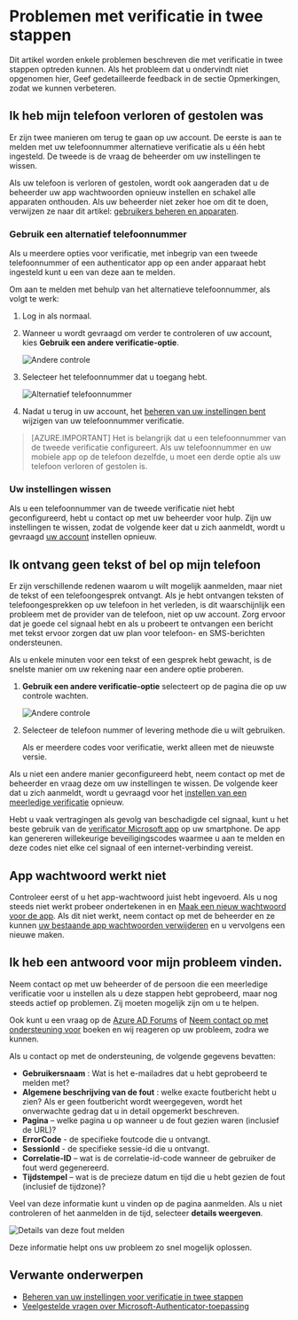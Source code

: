 <properties
    pageTitle="Problemen met verificatie in twee stappen | Microsoft Azure"
    description="Dit document krijgt de gebruiker informatie over wat te doen als ze een probleem optreden met Azure meerledige verificatie uitvoeren."
    services="multi-factor-authentication"
    keywords = "multifactor-verificatie-client verificatieprobleem, correlatie-ID"
    documentationCenter=""
    authors="kgremban"
    manager="femila"
    editor="yossib"/>

<tags
    ms.service="multi-factor-authentication"
    ms.workload="identity"
    ms.tgt_pltfrm="na"
    ms.devlang="na"
    ms.topic="article"
    ms.date="10/10/2016"
    ms.author="kgremban"/>

# <a name="having-trouble-with-two-step-verification"></a>Problemen met verificatie in twee stappen

Dit artikel worden enkele problemen beschreven die met verificatie in twee stappen optreden kunnen. Als het probleem dat u ondervindt niet opgenomen hier, Geef gedetailleerde feedback in de sectie Opmerkingen, zodat we kunnen verbeteren.

## <a name="i-lost-my-phone-or-it-was-stolen"></a>Ik heb mijn telefoon verloren of gestolen was

Er zijn twee manieren om terug te gaan op uw account. De eerste is aan te melden met uw telefoonnummer alternatieve verificatie als u één hebt ingesteld. De tweede is de vraag de beheerder om uw instellingen te wissen.

Als uw telefoon is verloren of gestolen, wordt ook aangeraden dat u de beheerder uw app wachtwoorden opnieuw instellen en schakel alle apparaten onthouden. Als uw beheerder niet zeker hoe om dit te doen, verwijzen ze naar dit artikel: [gebruikers beheren en apparaten](multi-factor-authentication-manage-users-and-devices.md#delete-users-existing-app-passwords).


### <a name="use-an-alternate-phone-number"></a>Gebruik een alternatief telefoonnummer

Als u meerdere opties voor verificatie, met inbegrip van een tweede telefoonnummer of een authenticator app op een ander apparaat hebt ingesteld kunt u een van deze aan te melden.

Om aan te melden met behulp van het alternatieve telefoonnummer, als volgt te werk:

1. Log in als normaal.
2. Wanneer u wordt gevraagd om verder te controleren of uw account, kies **Gebruik een andere verificatie-optie**.

    ![Andere controle](./media/multi-factor-authentication-end-user-manage/differentverification.png)

3. Selecteer het telefoonnummer dat u toegang hebt.

    ![Alternatief telefoonnummer](./media/multi-factor-authentication-end-user-manage/altphone2.png)

4. Nadat u terug in uw account, het [beheren van uw instellingen bent](multi-factor-authentication-end-user-manage-settings.md) wijzigen van uw telefoonnummer verificatie.

>[AZURE.IMPORTANT]
>Het is belangrijk dat u een telefoonnummer van de tweede verificatie configureert. Als uw telefoonnummer en uw mobiele app op de telefoon dezelfde, u moet een derde optie als uw telefoon verloren of gestolen is.

### <a name="clear-your-settings"></a>Uw instellingen wissen

Als u een telefoonnummer van de tweede verificatie niet hebt geconfigureerd, hebt u contact op met uw beheerder voor hulp. Zijn uw instellingen te wissen, zodat de volgende keer dat u zich aanmeldt, wordt u gevraagd [uw account](multi-factor-authentication-end-user-first-time.md) instellen opnieuw.


## <a name="i-am-not-receiving-a-text-or-call-on-my-phone"></a>Ik ontvang geen tekst of bel op mijn telefoon

Er zijn verschillende redenen waarom u wilt mogelijk aanmelden, maar niet de tekst of een telefoongesprek ontvangt. Als je hebt ontvangen teksten of telefoongesprekken op uw telefoon in het verleden, is dit waarschijnlijk een probleem met de provider van de telefoon, niet op uw account. Zorg ervoor dat je goede cel signaal hebt en als u probeert te ontvangen een bericht met tekst ervoor zorgen dat uw plan voor telefoon- en SMS-berichten ondersteunen.

Als u enkele minuten voor een tekst of een gesprek hebt gewacht, is de snelste manier om uw rekening naar een andere optie proberen.

1. **Gebruik een andere verificatie-optie** selecteert op de pagina die op uw controle wachten.

    ![Andere controle](./media/multi-factor-authentication-end-user-troubleshoot/diff_option.png)

2. Selecteer de telefoon nummer of levering methode die u wilt gebruiken.

    Als er meerdere codes voor verificatie, werkt alleen met de nieuwste versie.

Als u niet een andere manier geconfigureerd hebt, neem contact op met de beheerder en vraag deze om uw instellingen te wissen. De volgende keer dat u zich aanmeldt, wordt u gevraagd voor het [instellen van een meerledige verificatie](multi-factor-authentication-end-user-first-time.md) opnieuw.


Hebt u vaak vertragingen als gevolg van beschadigde cel signaal, kunt u het beste gebruik van de [verificator Microsoft app](multi-factor-authentication-microsoft-authenticator.md) op uw smartphone. De app kan genereren willekeurige beveiligingscodes waarmee u aan te melden en deze codes niet elke cel signaal of een internet-verbinding vereist.


## <a name="app-passwords-are-not-working"></a>App wachtwoord werkt niet

Controleer eerst of u het app-wachtwoord juist hebt ingevoerd.  Als u nog steeds niet werkt probeer ondertekenen in en [Maak een nieuw wachtwoord voor de app](multi-factor-authentication-end-user-app-passwords.md).  Als dit niet werkt, neem contact op met de beheerder en ze kunnen [uw bestaande app wachtwoorden verwijderen](multi-factor-authentication-manage-users-and-devices.md#delete-users-existing-app-passwords) en u vervolgens een nieuwe maken.

## <a name="i-didnt-find-an-answer-to-my-problem"></a>Ik heb een antwoord voor mijn probleem vinden.

Neem contact op met uw beheerder of de persoon die een meerledige verificatie voor u instellen als u deze stappen hebt geprobeerd, maar nog steeds actief op problemen. Zij moeten mogelijk zijn om u te helpen.

Ook kunt u een vraag op de [Azure AD Forums](https://social.msdn.microsoft.com/forums/azure/home?forum=WindowsAzureAD) of [Neem contact op met ondersteuning voor](https://support.microsoft.com/contactus) boeken en wij reageren op uw probleem, zodra we kunnen.

Als u contact op met de ondersteuning, de volgende gegevens bevatten:

- **Gebruikersnaam** : Wat is het e-mailadres dat u hebt geprobeerd te melden met?
- **Algemene beschrijving van de fout** : welke exacte foutbericht hebt u zien?  Als er geen foutbericht wordt weergegeven, wordt het onverwachte gedrag dat u in detail opgemerkt beschreven.
- **Pagina** – welke pagina u op wanneer u de fout gezien waren (inclusief de URL)?
- **ErrorCode** - de specifieke foutcode die u ontvangt.
- **SessionId** - de specifieke sessie-id die u ontvangt.
- **Correlatie-ID** – wat is de correlatie-id-code wanneer de gebruiker de fout werd gegenereerd.
- **Tijdstempel** – wat is de precieze datum en tijd die u hebt gezien de fout (inclusief de tijdzone)?

Veel van deze informatie kunt u vinden op de pagina aanmelden. Als u niet controleren of het aanmelden in de tijd, selecteer **details weergeven**.

![Details van deze fout melden](./media/multi-factor-authentication-end-user-troubleshoot/view_details.png)

Deze informatie helpt ons uw probleem zo snel mogelijk oplossen.

## <a name="related-topics"></a>Verwante onderwerpen
- [Beheren van uw instellingen voor verificatie in twee stappen](multi-factor-authentication-end-user-manage-settings.md)  
- [Veelgestelde vragen over Microsoft-Authenticator-toepassing](multi-factor-authentication-app-faq.md)
